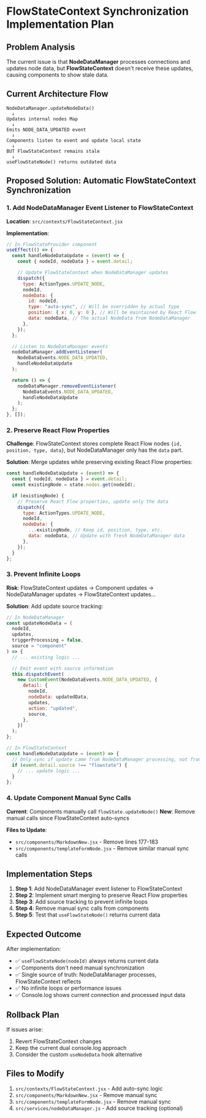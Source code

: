 # FlowStateContext Synchronization Implementation Plan

## Problem Analysis

The current issue is that **NodeDataManager** processes connections and updates node data, but **FlowStateContext** doesn't receive these updates, causing components to show stale data.

## Current Architecture Flow

```
NodeDataManager.updateNodeData()
  ↓
Updates internal nodes Map
  ↓
Emits NODE_DATA_UPDATED event
  ↓
Components listen to event and update local state
  ↓
BUT FlowStateContext remains stale
  ↓
useFlowStateNode() returns outdated data
```

## Proposed Solution: Automatic FlowStateContext Synchronization

### 1. Add NodeDataManager Event Listener to FlowStateContext

**Location**: `src/contexts/FlowStateContext.jsx`

**Implementation**:

```javascript
// In FlowStateProvider component
useEffect(() => {
  const handleNodeDataUpdate = (event) => {
    const { nodeId, nodeData } = event.detail;

    // Update FlowStateContext when NodeDataManager updates
    dispatch({
      type: ActionTypes.UPDATE_NODE,
      nodeId,
      nodeData: {
        id: nodeId,
        type: "auto-sync", // Will be overridden by actual type
        position: { x: 0, y: 0 }, // Will be maintained by React Flow
        data: nodeData, // The actual NodeData from NodeDataManager
      },
    });
  };

  // Listen to NodeDataManager events
  nodeDataManager.addEventListener(
    NodeDataEvents.NODE_DATA_UPDATED,
    handleNodeDataUpdate
  );

  return () => {
    nodeDataManager.removeEventListener(
      NodeDataEvents.NODE_DATA_UPDATED,
      handleNodeDataUpdate
    );
  };
}, []);
```

### 2. Preserve React Flow Properties

**Challenge**: FlowStateContext stores complete React Flow nodes `{id, position, type, data}`, but NodeDataManager only has the `data` part.

**Solution**: Merge updates while preserving existing React Flow properties:

```javascript
const handleNodeDataUpdate = (event) => {
  const { nodeId, nodeData } = event.detail;
  const existingNode = state.nodes.get(nodeId);

  if (existingNode) {
    // Preserve React Flow properties, update only the data
    dispatch({
      type: ActionTypes.UPDATE_NODE,
      nodeId,
      nodeData: {
        ...existingNode, // Keep id, position, type, etc.
        data: nodeData, // Update with fresh NodeDataManager data
      },
    });
  }
};
```

### 3. Prevent Infinite Loops

**Risk**: FlowStateContext updates → Component updates → NodeDataManager updates → FlowStateContext updates...

**Solution**: Add update source tracking:

```javascript
// In NodeDataManager
const updateNodeData = (
  nodeId,
  updates,
  triggerProcessing = false,
  source = "component"
) => {
  // ... existing logic ...

  // Emit event with source information
  this.dispatchEvent(
    new CustomEvent(NodeDataEvents.NODE_DATA_UPDATED, {
      detail: {
        nodeId,
        nodeData: updatedData,
        updates,
        action: "updated",
        source,
      },
    })
  );
};

// In FlowStateContext
const handleNodeDataUpdate = (event) => {
  // Only sync if update came from NodeDataManager processing, not from FlowState
  if (event.detail.source !== "flowstate") {
    // ... update logic ...
  }
};
```

### 4. Update Component Manual Sync Calls

**Current**: Components manually call `flowState.updateNode()`
**New**: Remove manual calls since FlowStateContext auto-syncs

**Files to Update**:

- `src/components/MarkdownNew.jsx` - Remove lines 177-183
- `src/components/templateFormNode.jsx` - Remove similar manual sync calls

## Implementation Steps

1. **Step 1**: Add NodeDataManager event listener to FlowStateContext
2. **Step 2**: Implement smart merging to preserve React Flow properties
3. **Step 3**: Add source tracking to prevent infinite loops
4. **Step 4**: Remove manual sync calls from components
5. **Step 5**: Test that `useFlowStateNode()` returns current data

## Expected Outcome

After implementation:

- ✅ `useFlowStateNode(nodeId)` always returns current data
- ✅ Components don't need manual synchronization
- ✅ Single source of truth: NodeDataManager processes, FlowStateContext reflects
- ✅ No infinite loops or performance issues
- ✅ Console.log shows current connection and processed input data

## Rollback Plan

If issues arise:

1. Revert FlowStateContext changes
2. Keep the current dual console.log approach
3. Consider the custom `useNodeData` hook alternative

## Files to Modify

1. `src/contexts/FlowStateContext.jsx` - Add auto-sync logic
2. `src/components/MarkdownNew.jsx` - Remove manual sync
3. `src/components/templateFormNode.jsx` - Remove manual sync
4. `src/services/nodeDataManager.js` - Add source tracking (optional)
